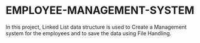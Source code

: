 # EMPLOYEE-MANAGEMENT-SYSTEM
In this project, Linked List data structure is used to Create a Management system for the employees and to save the data using File Handling.
